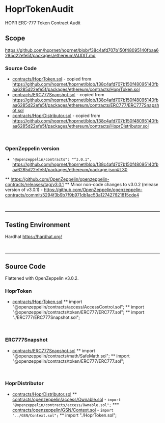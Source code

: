 # HoprTokenAudit
HOPR ERC-777 Token Contract Audit


## Scope

https://github.com/hoprnet/hoprnet/blob/f38c4afd707b150f48095140fbaa6285d22efe5f/packages/ethereum/AUDIT.md

### Source Code

* [contracts/HoprToken.sol](contracts/HoprToken.sol) - copied from https://github.com/hoprnet/hoprnet/blob/f38c4afd707b150f48095140fbaa6285d22efe5f/packages/ethereum/contracts/HoprToken.sol
* [contracts/ERC777Snapshot.sol](contracts/ERC777Snapshot.sol) - copied from https://github.com/hoprnet/hoprnet/blob/f38c4afd707b150f48095140fbaa6285d22efe5f/packages/ethereum/contracts/ERC777/ERC777Snapshot.sol
* [contracts/HoprDistributor.sol](contracts/HoprDistributor.sol) - copied from https://github.com/hoprnet/hoprnet/blob/f38c4afd707b150f48095140fbaa6285d22efe5f/packages/ethereum/contracts/HoprDistributor.sol

<br />

### OpenZeppelin version

* `"@openzeppelin/contracts": "^3.0.1", ` https://github.com/hoprnet/hoprnet/blob/f38c4afd707b150f48095140fbaa6285d22efe5f/packages/ethereum/package.json#L30

** https://github.com/OpenZeppelin/openzeppelin-contracts/releases/tag/v3.0.1
** Minor non-code changes to v3.0.2 (release version of v3.0.1) - https://github.com/OpenZeppelin/openzeppelin-contracts/commit/5294f3b9b7f9b971db1ac53a127427621815cde4

<br />

<hr />

## Testing Environment

Hardhat https://hardhat.org/

<br />

<hr />

## Source Code

Flattened with OpenZeppelin v3.0.2.

### HoprToken

* [contracts/HoprToken.sol](contracts/HoprToken.sol)
** import "@openzeppelin/contracts/access/AccessControl.sol";
** import "@openzeppelin/contracts/token/ERC777/ERC777.sol";
** import "./ERC777/ERC777Snapshot.sol";

<br />

### ERC777Snapshot

* [contracts/ERC777Snapshot.sol](contracts/ERC777Snapshot.sol)
** import "@openzeppelin/contracts/math/SafeMath.sol";
** import "@openzeppelin/contracts/token/ERC777/ERC777.sol";

<br />

### HoprDistributor

* [contracts/HoprDistributor.sol](contracts/HoprDistributor.sol)
** [contracts/openzeppelin/access/Ownable.sol](contracts/openzeppelin/access/Ownable.sol) - `import "@openzeppelin/contracts/access/Ownable.sol";`
*** [contracts/openzeppelin/GSN/Context.sol](contracts/openzeppelin/GSN/Context.sol) - `import "../GSN/Context.sol";`
** import "./HoprToken.sol";
